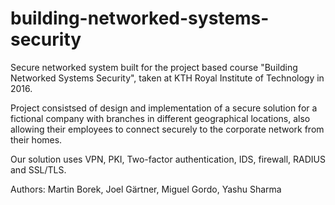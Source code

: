 # building-networked-systems-security

Secure networked system built for the project based course "Building Networked Systems Security", taken at KTH Royal Institute of Technology in 2016.

Project consistsed of design and implementation of a secure solution for a fictional company with branches in different geographical locations, also allowing their employees to connect securely to the corporate network from their homes.

Our solution uses VPN, PKI, Two-factor authentication, IDS, firewall, RADIUS and SSL/TLS.

Authors: Martin Borek, Joel Gärtner, Miguel Gordo, Yashu Sharma
